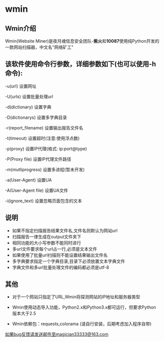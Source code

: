 # wmin
Wmin介绍
-------

Wmin(Website Miner)是夜月魂信息安全团队-**紫火**和**10087**使用纯Python开发的一款网站扫描器，中文名"网络矿工"



该软件使用命令行参数，详细参数如下(也可以使用-h命令):
------
-u(url) <target>
设置网址

-U(urls) <target>
设置批量处理url

-d(dictionary) <target>
设置字典

-D(dictionarys) <target>
设置多字典目录

-r(report_filename) <target>
设置输出报告文件名

-t(timeout) <target>
设置超时(注意:使用浮点数)

-p(proxy) <target>
设置IP代理(格式: ip:port@type)

-P(Proxy file) <target>
设置IP代理文件路径

-m(mutliprogress) <target>
设置多进程(暂未开发)

-a(User-Agent) <target>
设置UA

-A(User-Agent file)
设置UA文件

-i(ignore_text) <target>
设置忽略页面包含的文本



说明
------
* 如果不指定扫描报告结果文件名,文件名则默认为网站url
* 扫描报告一律生成在output文件夹下
* 相同功能的大小写参数不能同时进行
* 多url文件要求每个url占一行,必须是文本文件
* 如果使用了批量url扫描则不能设置结果输出文件名
* 多字典要求指定一个字典目录,目录下必须放置文本字典文件
* 字典文件和多url批量处理文件的编码都必须是utf-8


其他
------
* 对于一个网站只指定了URL,Wmin将探测网站的IP地址和服务器类型

* Wmin使用动态导入功能，Python2.x和Python3.x都可运行，但要求Python版本大于2.5

* Wmin依赖包：requests,colorama (请自行安装，后期考虑加入程序自带)

如果bug反馈请发送邮件至magician33333@163.com
